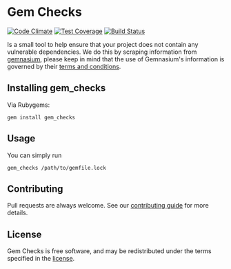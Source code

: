 # Gem Checks
[![Code Climate](https://codeclimate.com/github/mobiledefense/gem_checks/badges/gpa.svg)](https://codeclimate.com/github/mobiledefense/gem_checks)
[![Test Coverage](https://codeclimate.com/github/mobiledefense/gem_checks/badges/coverage.svg)](https://codeclimate.com/github/mobiledefense/gem_checks/coverage)
[![Build Status](https://travis-ci.org/mobiledefense/gem_checks.svg?branch=master)](https://travis-ci.org/mobiledefense/gem_checks)

Is a small tool to help ensure that your project does not contain any vulnerable dependencies.
We do this by scraping information from [gemnasium](https://gemnasium.com),
please keep in mind that the use of Gemnasium's information is governed by their [terms and conditions](https://gemnasium.com/terms).

## Installing gem_checks
Via Rubygems:
```
gem install gem_checks
```

## Usage
You can simply run
```
gem_checks /path/to/gemfile.lock
```

## Contributing
Pull requests are always welcome. See our [contributing guide] for
more details.

## License
Gem Checks is free software, and may be redistributed under the terms specified in the [license].

[contributing guide]: https://github.com/mobiledefense/gem_checks/blob/master/CONTRIBUTING.md
[license]: https://github.com/mobiledefense/gem_checks/blob/master/LICENSE.txt
